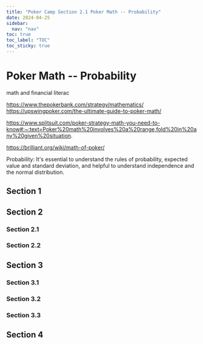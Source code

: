 ```yaml
---
title: "Poker Camp Section 2.1 Poker Math -- Probability"
date: 2024-04-25
sidebar:
  nav: "nav"
toc: true
toc_label: "TOC"
toc_sticky: true
---
```


# Poker Math -- Probability
math and financial literac

https://www.thepokerbank.com/strategy/mathematics/
https://upswingpoker.com/the-ultimate-guide-to-poker-math/

https://www.splitsuit.com/poker-strategy-math-you-need-to-know#:~:text=Poker%20math%20involves%20a%20range,fold%20in%20any%20given%20situation.

https://brilliant.org/wiki/math-of-poker/


Probability: It's essential to understand the rules of probability, expected value and standard deviation, and helpful to understand independence and the normal distribution.

## Section 1

## Section 2
### Section 2.1
### Section 2.2


## Section 3
### Section 3.1
### Section 3.2
### Section 3.3

## Section 4
